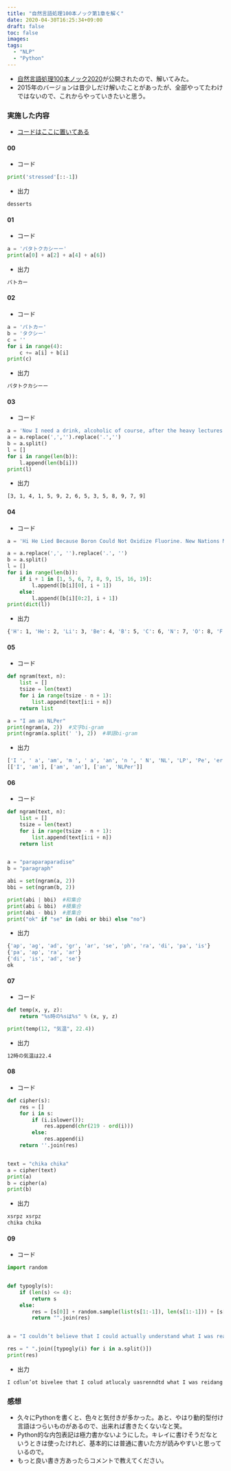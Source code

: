 ```yaml
---
title: "自然言語処理100本ノック第1章を解く"
date: 2020-04-30T16:25:34+09:00
draft: false
toc: false
images:
tags: 
  - "NLP"
  - "Python"
---
```



* [自然言語処理100本ノック2020](https://nlp100.github.io/ja/)が公開されたので、解いてみた。
* 2015年のバージョンは昔少しだけ解いたことがあったが、全部やってたわけではないので、これからやっていきたいと思う。


### 実施した内容
* [コードはここに置いてある](https://github.com/takumi34/nlp_100)
#### 00
* コード
```py
print('stressed'[::-1])
```
* 出力
```bash
desserts
```
#### 01

* コード
```py
a = 'パタトクカシーー'
print(a[0] + a[2] + a[4] + a[6])
```
* 出力
```bash
パトカー
```
#### 02
* コード
```py
a = 'パトカー'
b = 'タクシー'
c = ''
for i in range(4):
    c += a[i] + b[i]
print(c)


```
* 出力
```bash
パタトクカシーー
```


#### 03
* コード
```py
a = 'Now I need a drink, alcoholic of course, after the heavy lectures involving quantum mechanics.'
a = a.replace(',','').replace('.','')
b = a.split()
l = []
for i in range(len(b)):
    l.append(len(b[i]))
print(l)
```
* 出力
```bash
[3, 1, 4, 1, 5, 9, 2, 6, 5, 3, 5, 8, 9, 7, 9]
```

#### 04
* コード
```py
a = 'Hi He Lied Because Boron Could Not Oxidize Fluorine. New Nations Might Also Sign Peace Security Clause. Arthur King Can.'

a = a.replace(',', '').replace('.', '')
b = a.split()
l = []
for i in range(len(b)):
    if i + 1 in [1, 5, 6, 7, 8, 9, 15, 16, 19]:
        l.append([b[i][0], i + 1])
    else:
        l.append([b[i][0:2], i + 1])
print(dict(l))
```
* 出力
```bash
{'H': 1, 'He': 2, 'Li': 3, 'Be': 4, 'B': 5, 'C': 6, 'N': 7, 'O': 8, 'F': 9, 'Ne': 10, 'Na': 11, 'Mi': 12, 'Al': 13, 'Si': 14, 'P': 15, 'S': 16, 'Cl': 17, 'Ar': 18, 'K': 19, 'Ca': 20}
```

#### 05
* コード
```py
def ngram(text, n):
    list = []
    tsize = len(text)
    for i in range(tsize - n + 1):
        list.append(text[i:i + n])
    return list

a = "I am an NLPer"
print(ngram(a, 2))  #文字bi-gram
print(ngram(a.split(' '), 2))  #単語bi-gram
```
* 出力
```bash
['I ', ' a', 'am', 'm ', ' a', 'an', 'n ', ' N', 'NL', 'LP', 'Pe', 'er']
[['I', 'am'], ['am', 'an'], ['an', 'NLPer']]
```
#### 06
* コード
```py
def ngram(text, n):
    list = []
    tsize = len(text)
    for i in range(tsize - n + 1):
        list.append(text[i:i + n])
    return list


a = "paraparaparadise"
b = "paragraph"

abi = set(ngram(a, 2))
bbi = set(ngram(b, 2))

print(abi | bbi)  #和集合
print(abi & bbi)  #積集合
print(abi - bbi)  #差集合
print("ok" if "se" in (abi or bbi) else "no")
```
* 出力
```bash
{'ap', 'ag', 'ad', 'gr', 'ar', 'se', 'ph', 'ra', 'di', 'pa', 'is'}
{'pa', 'ap', 'ra', 'ar'}
{'di', 'is', 'ad', 'se'}
ok
``` 


#### 07
* コード
```py
def temp(x, y, z):
    return "%s時の%sは%s" % (x, y, z)

print(temp(12, "気温", 22.4))

```
* 出力
```bash
12時の気温は22.4
```

#### 08
* コード
```py
def cipher(s):
    res = []
    for i in s:
        if (i.islower()):
            res.append(chr(219 - ord(i)))
        else:
            res.append(i)
    return ''.join(res)


text = "chika chika"
a = cipher(text)
print(a)
b = cipher(a)
print(b)

```
* 出力
```bash
xsrpz xsrpz
chika chika
```


#### 09
* コード
```py
import random


def typogly(s):
    if (len(s) <= 4):
        return s
    else:
        res = [s[0]] + random.sample(list(s[1:-1]), len(s[1:-1])) + [s[-1]]
        return "".join(res)


a = "I couldn’t believe that I could actually understand what I was reading : the phenomenal power of the human mind ."

res = " ".join([typogly(i) for i in a.split()])
print(res)
```
* 出力
```bash
I cdlun’ot bivelee that I colud atlucaly uasrenndtd what I was reidang : the peahnemonl poewr of the haumn mind .
```


### 感想

* 久々にPythonを書くと、色々と気付きが多かった。あと、やはり動的型付け言語はつらいものがあるので、出来れば書きたくないなと笑。
* Python的な内包表記は極力書かないようにした。キレイに書けそうだなというときは使ったけれど、基本的には普通に書いた方が読みやすいと思っているので。
* もっと良い書き方あったらコメントで教えてください。